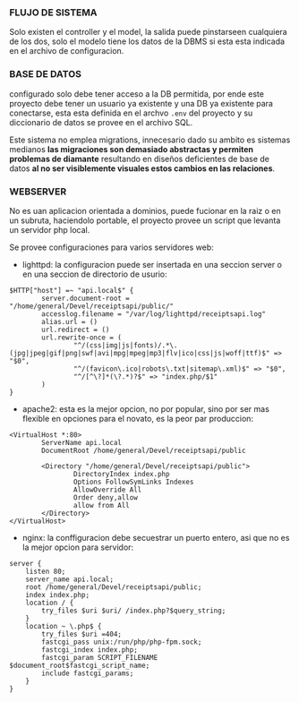 
### FLUJO DE SISTEMA

Solo existen el controller y el model, la salida puede pinstarseen cualquiera de los dos, 
solo el modelo tiene los datos de la DBMS si esta esta indicada en el archivo de configuracion.

### BASE DE DATOS

configurado solo debe tener acceso a la DB permitida, por ende este 
proyecto debe tener un usuario ya existente y una DB ya existente para 
conectarse, esta esta definida en el archvo `.env`
del proyecto y su diccionario de datos se provee en el archivo SQL.

Este sistema no emplea migrations, innecesario dado su ambito es sistemas medianos 
**las migraciones son demasiado abstractas y permiten problemas de diamante** 
resultando en diseños deficientes de base de datos **al no ser visiblemente visuales 
estos cambios en las relaciones**.

### WEBSERVER

No es uan aplicacion orientada a dominios, puede fucionar en la raiz o en 
un subruta, haciendolo portable, el proyecto provee un script que levanta 
un servidor php local.

Se provee configuraciones para varios servidores web:

* lighttpd: la configuracion puede ser insertada en una seccion server 
o en una seccion de directorio de usurio:

```
$HTTP["host"] =~ "api.local$" {
        server.document-root = "/home/general/Devel/receiptsapi/public/"
        accesslog.filename = "/var/log/lighttpd/receiptsapi.log"
        alias.url = ()
        url.redirect = ()
        url.rewrite-once = (
                "^/(css|img|js|fonts)/.*\.(jpg|jpeg|gif|png|swf|avi|mpg|mpeg|mp3|flv|ico|css|js|woff|ttf)$" => "$0",
                "^/(favicon\.ico|robots\.txt|sitemap\.xml)$" => "$0",
                "^/[^\?]*(\?.*)?$" => "index.php/$1"
        )
}
```

* apache2: esta es la mejor opcion, no por popular, sino por ser mas 
flexible en opciones para el novato, es la peor par produccion:

```
<VirtualHost *:80>
        ServerName api.local
        DocumentRoot /home/general/Devel/receiptsapi/public

        <Directory "/home/general/Devel/receiptsapi/public">
                DirectoryIndex index.php
                Options FollowSymLinks Indexes
                AllowOverride All
                Order deny,allow
                allow from All
        </Directory>
</VirtualHost>
```

* nginx: la conffiguracion debe secuestrar un puerto entero, asi que 
no es la mejor opcion para servidor:

```
server {
    listen 80;
    server_name api.local;
    root /home/general/Devel/receiptsapi/public;
    index index.php;
    location / {
        try_files $uri $uri/ /index.php?$query_string;
    }
    location ~ \.php$ {
        try_files $uri =404;
        fastcgi_pass unix:/run/php/php-fpm.sock;
        fastcgi_index index.php;
        fastcgi_param SCRIPT_FILENAME $document_root$fastcgi_script_name;
        include fastcgi_params;
    }
}
```

